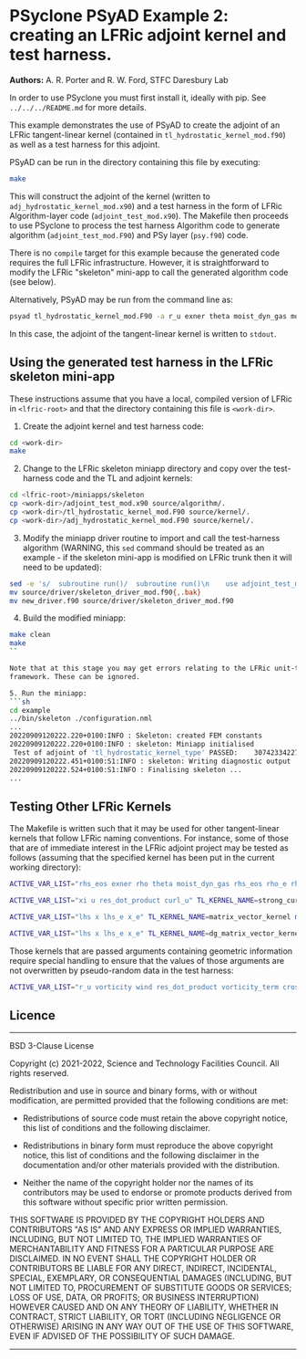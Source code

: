# PSyclone PSyAD Example 2: creating an LFRic adjoint kernel and test harness.

**Authors:** A. R. Porter and R. W. Ford, STFC Daresbury Lab

In order to use PSyclone you must first install it, ideally with pip.
See `../../../README.md` for more details.

This example demonstrates the use of PSyAD to create the adjoint of an
LFRic tangent-linear kernel (contained in
`tl_hydrostatic_kernel_mod.f90`) as well as a test harness for this
adjoint.

PSyAD can be run in the directory containing this file by executing:

```sh
make
```

This will construct the adjoint of the kernel (written to
`adj_hydrostatic_kernel_mod.x90`) and a test harness in the form of LFRic
Algorithm-layer code (`adjoint_test_mod.x90`). The Makefile then proceeds to
use PSyclone to process the test harness Algorithm code to generate algorithm
(`adjoint_test_mod.F90`) and PSy layer (`psy.f90`) code.

There is no `compile` target for this example because the generated code
requires the full LFRic infrastructure. However, it is straightforward
to modify the LFRic "skeleton" mini-app to call the generated algorithm
code (see below).

Alternatively, PSyAD may be run from the command line as:

```sh
psyad tl_hydrostatic_kernel_mod.F90 -a r_u exner theta moist_dyn_gas moist_dyn_tot moist_dyn_fac grad_term theta_v_e theta_v_at_quad exner_e exner_at_quad
```

In this case, the adjoint of the tangent-linear kernel is written to
`stdout`.

## Using the generated test harness in the LFRic skeleton mini-app

These instructions assume that you have a local, compiled version of LFRic
in `<lfric-root>` and that the directory containing this file is `<work-dir>`.

1. Create the adjoint kernel and test harness code:
```sh
cd <work-dir>
make
```

2. Change to the LFRic skeleton miniapp directory and copy over the
   test-harness code and the TL and adjoint kernels:
```sh
cd <lfric-root>/miniapps/skeleton
cp <work-dir>/adjoint_test_mod.x90 source/algorithm/.
cp <work-dir>/tl_hydrostatic_kernel_mod.F90 source/kernel/.
cp <work-dir>/adj_hydrostatic_kernel_mod.F90 source/kernel/.
```

3. Modify the miniapp driver routine to import and call the test-harness
   algorithm (WARNING, this `sed` command should be treated as an
   example - if the skeleton mini-app is modified on LFRic trunk then it will
   need to be updated):
```sh
sed -e 's/  subroutine run()/  subroutine run()\n    use adjoint_test_mod, only: adjoint_test/' -e 's/call skeleton_alg(field_1)/call adjoint_test(mesh, chi, panel_id)/' source/driver/skeleton_driver_mod.f90 > new_driver.f90
mv source/driver/skeleton_driver_mod.f90{,.bak}
mv new_driver.f90 source/driver/skeleton_driver_mod.f90
```

4. Build the modified miniapp:
```sh
make clean
make
``

Note that at this stage you may get errors relating to the LFRic unit-test
framework. These can be ignored.

5. Run the miniapp:
```sh
cd example
../bin/skeleton ./configuration.nml
...
20220909120222.220+0100:INFO : Skeleton: created FEM constants
20220909120222.220+0100:INFO : skeleton: Miniapp initialised
 Test of adjoint of 'tl_hydrostatic_kernel_type' PASSED:    3074233422750.6738        3074233422750.7188        92.000000000000000     
20220909120222.451+0100:S1:INFO : skeleton: Writing diagnostic output
20220909120222.524+0100:S1:INFO : Finalising skeleton ...
...
```

## Testing Other LFRic Kernels

The Makefile is written such that it may be used for other
tangent-linear kernels that follow LFRic naming conventions. For
instance, some of those that are of immediate interest in the LFRic
adjoint project may be tested as follows (assuming that the specified
kernel has been put in the current working directory):

```sh
ACTIVE_VAR_LIST="rhs_eos exner rho theta moist_dyn_gas rhs_eos rho_e rho_cell exner_cell exner_e theta_vd_e theta_vd_cell" TL_KERNEL_NAME=tl_rhs_sample_eos_kernel make
```

```sh
ACTIVE_VAR_LIST="xi u res_dot_product curl_u" TL_KERNEL_NAME=strong_curl_kernel make
```

```sh
ACTIVE_VAR_LIST="lhs x lhs_e x_e" TL_KERNEL_NAME=matrix_vector_kernel make
```

```sh
ACTIVE_VAR_LIST="lhs x lhs_e x_e" TL_KERNEL_NAME=dg_matrix_vector_kernel make
```

Those kernels that are passed arguments containing geometric information
require special handling to ensure that the values of those arguments are not
overwritten by pseudo-random data in the test harness:

```sh
ACTIVE_VAR_LIST="r_u vorticity wind res_dot_product vorticity_term cross_product1 cross_product2 j_vorticity u_at_quad mul2 vorticity_at_quad" GEOMETRY_VAR_LIST="-coord-arg 6 -panel-id-arg 7" TL_KERNEL_NAME=tl_vorticity_advection_kernel make
```

## Licence

-----------------------------------------------------------------------------

BSD 3-Clause License

Copyright (c) 2021-2022, Science and Technology Facilities Council.
All rights reserved.

Redistribution and use in source and binary forms, with or without
modification, are permitted provided that the following conditions are met:

* Redistributions of source code must retain the above copyright notice, this
  list of conditions and the following disclaimer.

* Redistributions in binary form must reproduce the above copyright notice,
  this list of conditions and the following disclaimer in the documentation
  and/or other materials provided with the distribution.

* Neither the name of the copyright holder nor the names of its
  contributors may be used to endorse or promote products derived from
  this software without specific prior written permission.

THIS SOFTWARE IS PROVIDED BY THE COPYRIGHT HOLDERS AND CONTRIBUTORS
"AS IS" AND ANY EXPRESS OR IMPLIED WARRANTIES, INCLUDING, BUT NOT
LIMITED TO, THE IMPLIED WARRANTIES OF MERCHANTABILITY AND FITNESS
FOR A PARTICULAR PURPOSE ARE DISCLAIMED. IN NO EVENT SHALL THE
COPYRIGHT HOLDER OR CONTRIBUTORS BE LIABLE FOR ANY DIRECT, INDIRECT,
INCIDENTAL, SPECIAL, EXEMPLARY, OR CONSEQUENTIAL DAMAGES (INCLUDING,
BUT NOT LIMITED TO, PROCUREMENT OF SUBSTITUTE GOODS OR SERVICES;
LOSS OF USE, DATA, OR PROFITS; OR BUSINESS INTERRUPTION) HOWEVER
CAUSED AND ON ANY THEORY OF LIABILITY, WHETHER IN CONTRACT, STRICT
LIABILITY, OR TORT (INCLUDING NEGLIGENCE OR OTHERWISE) ARISING IN
ANY WAY OUT OF THE USE OF THIS SOFTWARE, EVEN IF ADVISED OF THE
POSSIBILITY OF SUCH DAMAGE.

------------------------------------------------------------------------------
